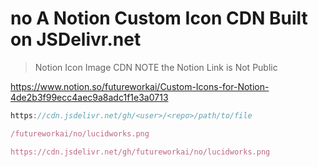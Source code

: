 
# no A Notion Custom Icon CDN Built on JSDelivr.net

> Notion Icon Image CDN NOTE the Notion Link is Not Public

<https://www.notion.so/futureworkai/Custom-Icons-for-Notion-4de2b3f99ecc4aec9a8adc1f1e3a0713>

```javascript
https://cdn.jsdelivr.net/gh/<user>/<repo>/path/to/file

/futureworkai/no/lucidworks.png

https://cdn.jsdelivr.net/gh/futureworkai/no/lucidworks.png

```
